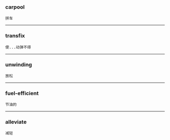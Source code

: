 ### carpool <a name="carpool"></a>
    拼车

---
### transfix <a name="transfix"></a>
    使...动弹不得

---
### unwinding <a name="unwinding"></a>
    放松

---
### fuel-efficient <a name="fuel-efficient"></a>
    节油的

---
### alleviate <a name="alleviate"></a>
    减轻